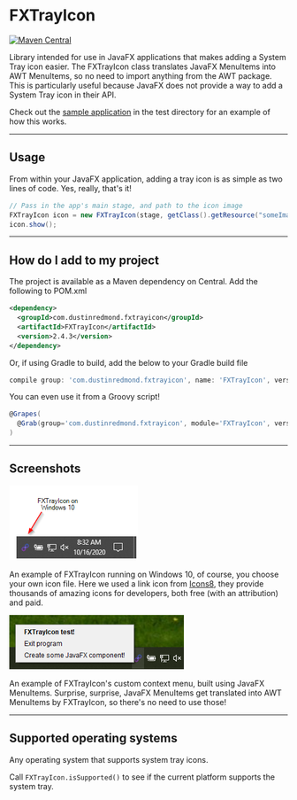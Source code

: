 # FXTrayIcon

[![Maven Central](https://img.shields.io/maven-central/v/com.dustinredmond.fxtrayicon/FXTrayIcon.svg?label=Maven%20Central)](https://search.maven.org/search?q=g:%22com.dustinredmond.fxtrayicon%22%20AND%20a:%22FXTrayIcon%22)

Library intended for use in JavaFX applications that makes adding a System Tray icon easier.
The FXTrayIcon class translates JavaFX MenuItems into AWT MenuItems, so no need to import anything
from the AWT package. This is particularly useful because JavaFX does not provide a way to add a 
System Tray icon in their API. 

Check out the [sample application](./src/test/java/com/dustinredmond/fxtrayicon/IconTest.java) in the test directory for an example of how this works. 

---

## Usage

From within your JavaFX application, adding a tray icon is as simple as two lines of code.
Yes, really, that's it!

```java
// Pass in the app's main stage, and path to the icon image
FXTrayIcon icon = new FXTrayIcon(stage, getClass().getResource("someImageFile.png"));
icon.show();
```

---

## How do I add to my project 

The project is available as a Maven dependency on Central. Add the following to POM.xml

```xml
<dependency>
  <groupId>com.dustinredmond.fxtrayicon</groupId>
  <artifactId>FXTrayIcon</artifactId>
  <version>2.4.3</version>
</dependency>
```

Or, if using Gradle to build, add the below to your Gradle build file

```groovy
compile group: 'com.dustinredmond.fxtrayicon', name: 'FXTrayIcon', version: '2.4.3'
```

You can even use it from a Groovy script!

```groovy
@Grapes(
  @Grab(group='com.dustinredmond.fxtrayicon', module='FXTrayIcon', version='2.4.3')
)
```
---

## Screenshots

![FXTrayIcon example](./img/fxtrayicon-1.png)

An example of FXTrayIcon running on Windows 10, of course, you choose your own icon file.
Here we used a link icon from [Icons8](https://www.icons8.com), they provide thousands of amazing
 icons for developers, both free (with an attribution) and paid.

![FXTrayIcon menu example](./img/fxtrayicon-2.png)

An example of FXTrayIcon's custom context menu, built using JavaFX MenuItems.
Surprise, surprise, JavaFX MenuItems get translated into AWT MenuItems by FXTrayIcon,
so there's no need to use those!

---

## Supported operating systems

Any operating system that supports system tray icons.

Call `FXTrayIcon.isSupported()` to see if the current platform
supports the system tray.
